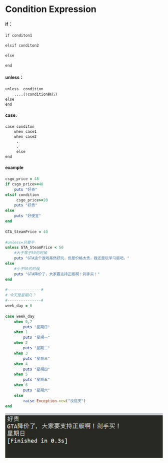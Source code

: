 # Condition Expression

#### **if：**

```text
if conditon1

elsif conditon2

else

end
```

#### unless：

```text
unless  condition
    ....(!condition执行)
else
end
```

#### case:

```text
case conditon
    when case1
    when case2
     .
     .
     else
end
```

#### example

```ruby
csgo_price = 48
if csgo_price>=40
	puts "好贵"
elsif condition
 	 csgo_price>=20
	puts "好贵"
else 
	puts "好便宜"
end

GTA_SteamPrice = 40

#unless=只要不
unless GTA_SteamPrice < 50
    #大于等于50的时候
    puts "GTA这个游戏虽然好玩，但是价格太贵，我还是玩学习版吧。"
else
    #小于50的时候
    puts "GTA降价了，大家要支持正版啊！剁手买！"
end

#---------------#
# 今天是星期几？
#---------------#
week_day = 0

case week_day
    when 0,7
        puts "星期日"
    when 1
        puts "星期一"
    when 2
        puts "星期二"
    when 3
        puts "星期三"
    when 4
        puts "星期四"
    when 5
        puts "星期五"
    when 6 
        puts "星期六"
    else
        raise Exception.new("没这天")
end
```

![](../.gitbook/assets/image%20%28195%29.png)

